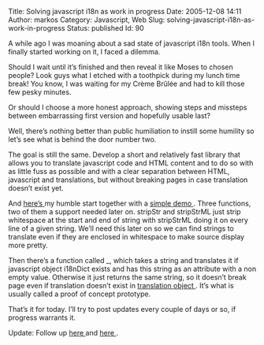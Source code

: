 Title: Solving javascript i18n as work in progress
Date: 2005-12-08 14:11
Author: markos
Category: Javascript, Web
Slug: solving-javascript-i18n-as-work-in-progress
Status: published
Id: 90

<div>
 <p>
  A while ago I was moaning about a sad state of javascript i18n tools. When I finally started working on it, I faced a dilemma.
 </p>
 <p>
  Should I wait until it’s finished and then reveal it like Moses to chosen people? Look guys what I etched with a toothpick during my lunch time break! You know, I was waiting for my Crème Brûlée and had to kill those few pesky minutes.
 </p>
 <p>
  Or should I choose a more honest approach, showing steps and missteps between embarrassing first version and hopefully usable last?
 </p>
 <p>
  Well, there’s nothing better than public humiliation to instill some humility so let’s see what is behind the door number two.
 </p>
 <p>
  The goal is still the same. Develop a short and relatively fast library that allows you to translate javascript code and HTML content and to do so with as little fuss as possible and with a clear separation between HTML, javascript and translations, but without breaking pages in case translation doesn’t exist yet.
 </p>
 <p>
  And
  <a href="http://markos.gaivo.net/examples/js_i18n/1/translate.js" title="Translation functions">
   here’s
  </a>
  my humble start together with a
  <a href="http://markos.gaivo.net/examples/js_i18n/1/index.html" title="Link to demonstration page">
   simple demo
  </a>
  . Three functions, two of them a support needed later on. stripStr and stripStrML just strip whitespace at the start and end of string with stripStrML doing it on every line of a given string. We’ll need this later on so we can find strings to translate even if they are enclosed in whitespace to make source display more pretty.
 </p>
 <p>
  Then there’s a function called _, which takes a string and translates it if javascript object i18nDict exists and has this string as an attribute with a non empty value. Otherwise it just returns the same string, so it doesn’t break page even if translation doesn’t exist in
  <a href="http://markos.gaivo.net/examples/js_i18n/1/i18n.js" title="Translation dictionary">
   translation object
  </a>
  . It’s what is usually called a proof of concept prototype.
 </p>
 <p>
  That’s it for today. I’ll try to post updates every couple of days or so, if progress warrants it.
 </p>
 <p>
  Update: Follow up
  <a href="look-ma-html-too.html">
   here
  </a>
  and
  <a href="news-at-seven-javascript-i18n-that-almost-doesnt-suck.html">
   here
  </a>
  .
 </p>
</div>
